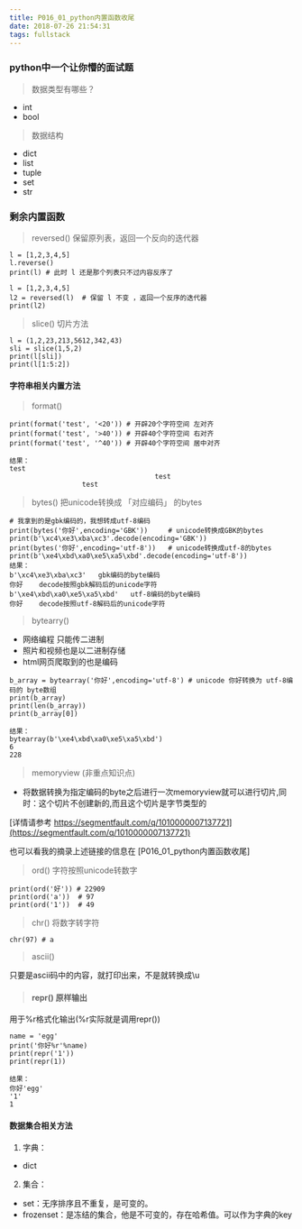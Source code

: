 ```yaml
---
title: P016_01_python内置函数收尾
date: 2018-07-26 21:54:31
tags: fullstack
---
```


### python中一个让你懵的面试题

> 数据类型有哪些？

- int
- bool

> 数据结构

- dict
- list
- tuple
- set
- str

### 剩余内置函数

> reversed() 保留原列表，返回一个反向的迭代器

```
l = [1,2,3,4,5]
l.reverse()
print(l) # 此时 l 还是那个列表只不过内容反序了

l = [1,2,3,4,5]
l2 = reversed(l)  # 保留 l 不变 ，返回一个反序的迭代器
print(l2)
```

> slice() 切片方法

```
l = (1,2,23,213,5612,342,43)
sli = slice(1,5,2)
print(l[sli])
print(l[1:5:2])
```

#### 字符串相关内置方法

> format()

```
print(format('test', '<20')) # 开辟20个字符空间 左对齐
print(format('test', '>40')) # 开辟40个字符空间 右对齐
print(format('test', '^40')) # 开辟40个字符空间 居中对齐

结果：
test                
                                    test
                  test 
```

> bytes() 把unicode转换成 「对应编码」 的bytes

```
# 我拿到的是gbk编码的，我想转成utf-8编码
print(bytes('你好',encoding='GBK'))     # unicode转换成GBK的bytes
print(b'\xc4\xe3\xba\xc3'.decode(encoding='GBK'))
print(bytes('你好',encoding='utf-8'))   # unicode转换成utf-8的bytes
print(b'\xe4\xbd\xa0\xe5\xa5\xbd'.decode(encoding='utf-8'))
结果：
b'\xc4\xe3\xba\xc3'   gbk编码的byte编码
你好    decode按照gbk解码后的unicode字符
b'\xe4\xbd\xa0\xe5\xa5\xbd'   utf-8编码的byte编码
你好    decode按照utf-8解码后的unicode字符
```

> bytearry()

- 网络编程 只能传二进制
- 照片和视频也是以二进制存储
- html网页爬取到的也是编码

```
b_array = bytearray('你好',encoding='utf-8') # unicode 你好转换为 utf-8编码的 byte数组
print(b_array)
print(len(b_array))
print(b_array[0])

结果：
bytearray(b'\xe4\xbd\xa0\xe5\xa5\xbd')
6
228
```

> memoryview (非重点知识点)

- 将数据转换为指定编码的byte之后进行一次memoryview就可以进行切片,同时：这个切片不创建新的,而且这个切片是字节类型的

[详情请参考 https://segmentfault.com/q/1010000007137721](https://segmentfault.com/q/1010000007137721)

也可以看我的摘录上述链接的信息在 [P016_01_python内置函数收尾]

> ord() 字符按照unicode转数字

```
print(ord('好')) # 22909
print(ord('a'))  # 97
print(ord('1'))  # 49
```

> chr() 将数字转字符

```
chr(97) # a
```

> ascii() 

只要是ascii码中的内容，就打印出来，不是就转换成\u


> #### repr() 原样输出

用于%r格式化输出(%r实际就是调用repr())

```
name = 'egg'
print('你好%r'%name)
print(repr('1'))
print(repr(1))

结果：
你好'egg'
'1'
1
```

#### 数据集合相关方法

1. 字典：

- dict

2. 集合：

- set：无序排序且不重复，是可变的。
- frozenset：是冻结的集合，他是不可变的，存在哈希值。可以作为字典的key

